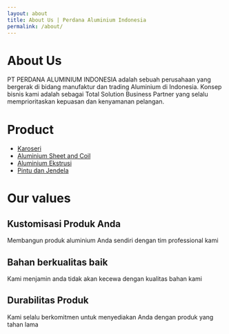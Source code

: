 ```yaml
---
layout: about
title: About Us | Perdana Aluminium Indonesia
permalink: /about/
---
```


# About Us

PT PERDANA ALUMINIUM INDONESIA adalah sebuah perusahaan yang bergerak di bidang manufaktur dan trading Aluminium di Indonesia. Konsep bisnis kami adalah sebagai Total Solution Business Partner yang selalu memprioritaskan kepuasan dan kenyamanan pelangan.

# Product

- [Karoseri]({{site.url}}/about/karoseri)
- [Aluminium Sheet and Coil]({{site.url}}/about/sheet-dan-coil)
- [Aluminium Ekstrusi]({{site.url}}/about/aluminium-ekstrusi)
- [Pintu dan Jendela]({{site.url}}/about/pintu-dan-jendela)

# Our values

## Kustomisasi Produk Anda

Membangun produk aluminium Anda sendiri dengan tim professional kami

## Bahan berkualitas baik

Kami menjamin anda tidak akan kecewa dengan kualitas bahan kami

## Durabilitas Produk

Kami selalu berkomitmen untuk menyediakan Anda dengan produk yang tahan lama
